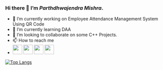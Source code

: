 ### Hi there 👋 I’m _**Parthdhwajendra Mishra**_.
- 🔭 I’m currently working on Employee Attendance Management System Using QR Code
- 🌱 I’m currently learning DAA
- 👯 I’m looking to collaborate on some C++ Projects.
- 📫 How to reach me
- <a href="https://www.linkedin.com/in/parthdhwajendramishra/"><img src="https://user-images.githubusercontent.com/57597700/115221409-434f5080-a127-11eb-8605-0de27d8ee0e7.png" width=30></a> <a href="https://twitter.com/parthdhwajendra"><img src="https://user-images.githubusercontent.com/57597700/115221648-86112880-a127-11eb-8298-18349120b44b.png" width=30></a> <a href="https://www.instagram.com/parthdhwajendramishra/"><img src="https://user-images.githubusercontent.com/57597700/115221558-6ed23b00-a127-11eb-90cf-c330432b48e3.png" width=30></a> <a href="mailto: parthdhwajendramishra@gmail.com"><img src="https://user-images.githubusercontent.com/57597700/115959649-e559a900-a52a-11eb-9cf5-3659573b814b.png" width=30></a>


[![Top Langs](https://github-readme-stats.vercel.app/api/top-langs/?username=parthdhwajendramishra&layout=compact)](https://github.com/parthdhwajendramishra/github-readme-stats)
